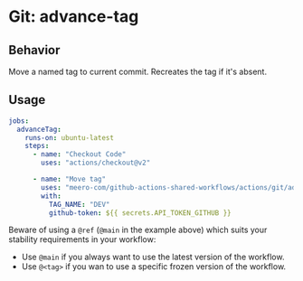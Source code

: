 # Git: advance-tag

## Behavior

Move a named tag to current commit. Recreates the tag if it's absent.

## Usage

```yaml
jobs:
  advanceTag:
    runs-on: ubuntu-latest
    steps:
      - name: "Checkout Code"
        uses: "actions/checkout@v2"

      - name: "Move tag"
        uses: "meero-com/github-actions-shared-workflows/actions/git/advance-tag@main"
        with:
          TAG_NAME: "DEV"
          github-token: ${{ secrets.API_TOKEN_GITHUB }}
```

Beware of using a `@ref` (`@main` in the example above) which suits your stability requirements in your workflow:

* Use `@main` if you always want to use the latest version of the workflow.
* Use `@<tag>` if you wan to use a specific frozen version of the workflow.
